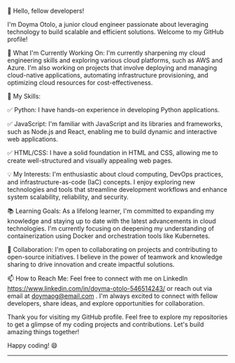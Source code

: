 👋 Hello, fellow developers!

I'm Doyma Otolo, a junior cloud engineer passionate about leveraging technology to build scalable and efficient solutions. Welcome to my GitHub profile!

**🔭** What I'm Currently Working On:
I'm currently sharpening my cloud engineering skills and exploring various cloud platforms, such as AWS and Azure. I'm also working on projects that involve deploying and managing cloud-native applications, automating infrastructure provisioning, and optimizing cloud resources for cost-effectiveness.

🌱 My Skills:

✅ Python: I have hands-on experience in developing Python applications.

✅ JavaScript: I'm familiar with JavaScript and its libraries and frameworks, such as Node.js and React, enabling me to build dynamic and interactive web applications.

✅ HTML/CSS: I have a solid foundation in HTML and CSS, allowing me to create well-structured and visually appealing web pages.

💡 My Interests:
I'm enthusiastic about cloud computing, DevOps practices, and infrastructure-as-code (IaC) concepts. I enjoy exploring new technologies and tools that streamline development workflows and enhance system scalability, reliability, and security.

📚 Learning Goals:
As a lifelong learner, I'm committed to expanding my knowledge and staying up to date with the latest advancements in cloud technologies. I'm currently focusing on deepening my understanding of containerization using Docker and orchestration tools like Kubernetes.

🤝 Collaboration:
I'm open to collaborating on projects and contributing to open-source initiatives. I believe in the power of teamwork and knowledge sharing to drive innovation and create impactful solutions.

📫 How to Reach Me:
Feel free to connect with me on LinkedIn https://www.linkedin.com/in/doyma-otolo-546514243/ or reach out via email at doymaog@email.com . I'm always excited to connect with fellow developers, share ideas, and explore opportunities for collaboration.

Thank you for visiting my GitHub profile. Feel free to explore my repositories to get a glimpse of my coding projects and contributions. Let's build amazing things together!

Happy coding! 😄

---


<!---
Doyma901/Doyma901 is a ✨ special ✨ repository because its `README.md` (this file) appears on your GitHub profile.
You can click the Preview link to take a look at your changes.
--->
